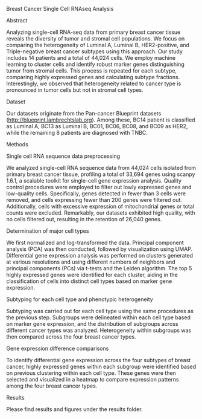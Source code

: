 Breast Cancer Single Cell RNAseq Analysis 

Abstract

Analyzing single-cell RNA-seq data from primary breast cancer tissue reveals the diversity of tumor and stromal cell populations. We focus on comparing the heterogeneity of Luminal A, Luminal B, HER2-positive, and Triple-negative breast cancer subtypes using this approach. Our study includes 14 patients and a total of 44,024 cells. We employ machine learning to cluster cells and identify robust marker genes distinguishing tumor from stromal cells. This process is repeated for each subtype, comparing highly expressed genes and calculating subtype fractions. Interestingly, we observed that heterogeneity related to cancer type is pronounced in tumor cells but not in stromal cell types.

Dataset

Our datasets originate from the Pan-cancer Blueprint datasets (http://blueprint.lambrechtslab.org). Among these, BC14 patient is classified as Luminal A, BC13 as Luminal B, BC01, BC06, BC08, and BC09 as HER2, while the remaining 8 patients are diagnosed with TNBC.

Methods

Single cell RNA sequence data preprocessing

We analyzed single-cell RNA sequence data from 44,024 cells isolated from primary breast cancer tissue, profiling a total of 33,694 genes using scanpy 1.6.1, a scalable toolkit for single-cell gene expression analysis. Quality control procedures were employed to filter out lowly expressed genes and low-quality cells. Specifically, genes detected in fewer than 3 cells were removed, and cells expressing fewer than 200 genes were filtered out. Additionally, cells with excessive expression of mitochondrial genes or total counts were excluded. Remarkably, our datasets exhibited high quality, with no cells filtered out, resulting in the retention of 26,040 genes.

Determination of major cell types 

We first normalized and log-transformed the data. Principal component analysis (PCA) was then conducted, followed by visualization using UMAP. Differential gene expression analysis was performed on clusters generated at various resolutions and using different numbers of neighbors and principal components (PCs) via t-tests and the Leiden algorithm. The top 5 highly expressed genes were identified for each cluster, aiding in the classification of cells into distinct cell types based on marker gene expression.

Subtyping for each cell type and phenotypic heterogeneity

Subtyping was carried out for each cell type using the same procedures as the previous step. Subgroups were delineated within each cell type based on marker gene expression, and the distribution of subgroups across different cancer types was analyzed. Heterogeneity within subgroups was then compared across the four breast cancer types.

Gene expression difference comparisons 

To identify differential gene expression across the four subtypes of breast cancer, highly expressed genes within each subgroup were identified based on previous clustering within each cell type. These genes were then selected and visualized in a heatmap to compare expression patterns among the four breast cancer types.

Results 

Please find results and figures under the results folder. 



